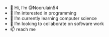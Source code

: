 - 👋 Hi, I’m @Noorulain54
- 👀 I’m interested in programming
- 🌱 I’m currently learning computer science
- 💞️ I’m looking to collaborate on software work
- 📫 reach me 

<!---
Noorulain54/Noorulain54 is a ✨ special ✨ repository because its `README.md` (this file) appears on your GitHub profile.
You can click the Preview link to take a look at your changes.
--->
